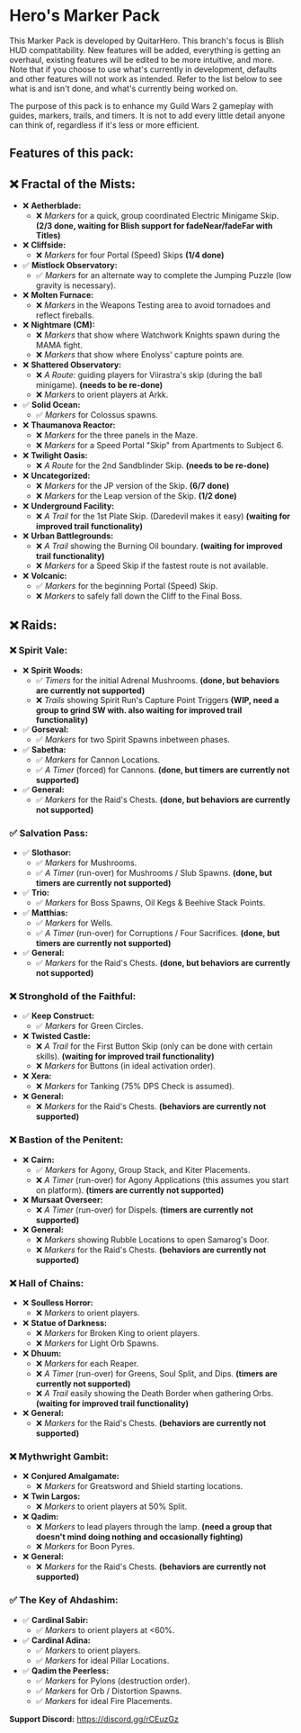 # Hero's Marker Pack

This Marker Pack is developed by QuitarHero. This branch's focus is Blish HUD compatitability. New features will be added, everything is getting an overhaul, existing features will be edited to be more intuitive, and more. Note that if you choose to use what's currently in development, defaults and other features will not work as intended. Refer to the list below to see what is and isn't done, and what's currently being worked on.

The purpose of this pack is to enhance my Guild Wars 2 gameplay with guides, markers, trails, and timers. It is not to add every little detail anyone can think of, regardless if it's less or more efficient.

## Features of this pack:

## ❌ Fractal of the Mists:
- ❌ **Aetherblade:**
  - ❌ *Markers* for a quick, group coordinated Electric Minigame Skip. **(2/3 done, waiting for Blish support for fadeNear/fadeFar with Titles)**
- ❌ **Cliffside:**
  - ❌ *Markers* for four Portal (Speed) Skips **(1/4 done)**
- ✅ **Mistlock Observatory:**
  - ✅ *Markers* for an alternate way to complete the Jumping Puzzle (low gravity is necessary).
- ❌ **Molten Furnace:**
  - ❌ *Markers* in the Weapons Testing area to avoid tornadoes and reflect fireballs.
- ❌ **Nightmare (CM):**
  - ❌ *Markers* that show where Watchwork Knights spawn during the MAMA fight.
  - ❌ *Markers* that show where Enolyss' capture points are.
- ❌ **Shattered Observatory:**
  - ❌ *A Route:* guiding players for Viirastra's skip (during the ball minigame). **(needs to be re-done)**
  - ❌ *Markers* to orient players at Arkk.
- ✅ **Solid Ocean:**
  - ✅ *Markers* for Colossus spawns.
- ❌ **Thaumanova Reactor:**
  - ❌ *Markers* for the three panels in the Maze.
  - ❌ *Markers* for a Speed Portal "Skip" from Apartments to Subject 6.
- ❌ **Twilight Oasis:**
  - ❌ *A Route* for the 2nd Sandblinder Skip. **(needs to be re-done)**
- ❌ **Uncategorized:**
  - ❌ *Markers* for the JP version of the Skip. **(6/7 done)**
  - ❌ *Markers* for the Leap version of the Skip. **(1/2 done)**
- ❌ **Underground Facility:**
  - ❌ *A Trail* for the 1st Plate Skip. (Daredevil makes it easy) **(waiting for improved trail functionality)**
- ❌ **Urban Battlegrounds:**
  - ❌ *A Trail* showing the Burning Oil boundary. **(waiting for improved trail functionality)**
  - ❌ *Markers* for a Speed Skip if the fastest route is not available.
- ❌ **Volcanic:**
  - ✅ *Markers* for the beginning Portal (Speed) Skip.
  - ❌ *Markers* to safely fall down the Cliff to the Final Boss.

## ❌ Raids:
### ❌ Spirit Vale:
- ❌ **Spirit Woods:**
  - ✅ *Timers* for the initial Adrenal Mushrooms. **(done, but behaviors are currently not supported)**
  - ❌ *Trails* showing Spirit Run's Capture Point Triggers **(WIP, need a group to grind SW with. also waiting for improved trail functionality)**
- ✅ **Gorseval:**
  - ✅ *Markers* for two Spirit Spawns inbetween phases.
- ✅ **Sabetha:**
  - ✅ *Markers* for Cannon Locations.
  - ✅ *A Timer* (forced) for Cannons. **(done, but timers are currently not supported)**
- ✅ **General:**
  - ✅ *Markers* for the Raid's Chests. **(done, but behaviors are currently not supported)**
### ✅ Salvation Pass:
- ✅ **Slothasor:**
  - ✅ *Markers* for Mushrooms.
  - ✅ *A Timer* (run-over) for Mushrooms / Slub Spawns. **(done, but timers are currently not supported)**
- ✅ **Trio:**
  - ✅ *Markers* for Boss Spawns, Oil Kegs & Beehive Stack Points.
- ✅ **Matthias:**
  - ✅ *Markers* for Wells.
  - ✅ *A Timer* (run-over) for Corruptions / Four Sacrifices. **(done, but timers are currently not supported)**
- ✅ **General:**
  - ✅ *Markers* for the Raid's Chests. **(done, but behaviors are currently not supported)**
### ❌ Stronghold of the Faithful:
- ✅ **Keep Construct:**
  - ✅ *Markers* for Green Circles.
- ❌ **Twisted Castle:**
  - ❌ *A Trail* for the First Button Skip (only can be done with certain skills). **(waiting for improved trail functionality)**
  - ❌ *Markers* for Buttons (in ideal activation order).
- ❌ **Xera:**
  - ❌ *Markers* for Tanking (75% DPS Check is assumed).
- ❌ **General:**
  - ❌ *Markers* for the Raid's Chests. **(behaviors are currently not supported)**
### ❌ Bastion of the Penitent:
- ❌ **Cairn:**
  - ✅ *Markers* for Agony, Group Stack, and Kiter Placements.
  - ❌ *A Timer* (run-over) for Agony Applications (this assumes you start on platform). **(timers are currently not supported)**
- ❌ **Mursaat Overseer:**
  - ❌ *A Timer* (run-over) for Dispels. **(timers are currently not supported)**
- ❌ **General:**
  - ❌ *Markers* showing Rubble Locations to open Samarog's Door.
  - ❌ *Markers* for the Raid's Chests. **(behaviors are currently not supported)**
### ❌ Hall of Chains:
- ❌ **Soulless Horror:**
  - ❌ *Markers* to orient players.
- ❌ **Statue of Darkness:**
  - ❌ *Markers* for Broken King to orient players.
  - ❌ *Markers* for Light Orb Spawns.
- ❌ **Dhuum:**
  - ❌ *Markers* for each Reaper.
  - ❌ *A Timer* (run-over) for Greens, Soul Split, and Dips. **(timers are currently not supported)**
  - ❌ *A Trail* easily showing the Death Border when gathering Orbs. **(waiting for improved trail functionality)**
- ❌ **General:**
  - ❌ *Markers* for the Raid's Chests. **(behaviors are currently not supported)**
### ❌ Mythwright Gambit:
- ❌ **Conjured Amalgamate:**
  - ❌ *Markers* for Greatsword and Shield starting locations.
- ❌ **Twin Largos:**
  - ❌ *Markers* to orient players at 50% Split.
- ❌ **Qadim:**
  - ❌ *Markers* to lead players through the lamp. **(need a group that doesn't mind doing nothing and occasionally fighting)**
  - ❌ *Markers* for Boon Pyres.
- ❌ **General:**
  - ❌ *Markers* for the Raid's Chests. **(behaviors are currently not supported)**
### ✅ The Key of Ahdashim:
- ✅ **Cardinal Sabir:**
  - ✅ *Markers* to orient players at <60%.
- ✅ **Cardinal Adina:**
  - ✅ *Markers* to orient players.
  - ✅ *Markers* for ideal Pillar Locations.
- ✅ **Qadim the Peerless:**
  - ✅ *Markers* for Pylons (destruction order).
  - ✅ *Markers* for Orb / Distortion Spawns.
  - ✅ *Markers* for ideal Fire Placements.

**Support Discord:** https://discord.gg/rCEuzGz
